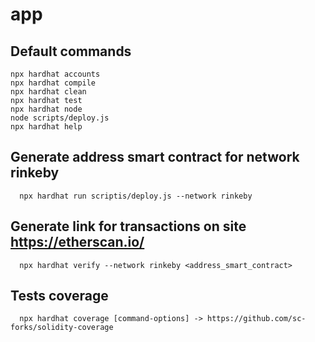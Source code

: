 # app

## Default commands

```shell
npx hardhat accounts
npx hardhat compile
npx hardhat clean
npx hardhat test
npx hardhat node
node scripts/deploy.js
npx hardhat help
```

## Generate address smart contract for network rinkeby

```
  npx hardhat run scriptis/deploy.js --network rinkeby
```

## Generate link for transactions on site https://etherscan.io/

```
  npx hardhat verify --network rinkeby <address_smart_contract>
```

## Tests coverage

```
  npx hardhat coverage [command-options] -> https://github.com/sc-forks/solidity-coverage
```
